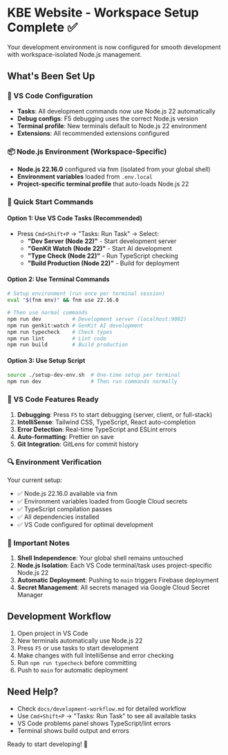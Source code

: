 # KBE Website - Workspace Setup Complete ✅

Your development environment is now configured for smooth development with workspace-isolated Node.js management.

## What's Been Set Up

### 🔧 VS Code Configuration

- **Tasks**: All development commands now use Node.js 22 automatically
- **Debug configs**: F5 debugging uses the correct Node.js version
- **Terminal profile**: New terminals default to Node.js 22 environment
- **Extensions**: All recommended extensions configured

### 📦 Node.js Environment (Workspace-Specific)

- **Node.js 22.16.0** configured via fnm (isolated from your global shell)
- **Environment variables** loaded from `.env.local`
- **Project-specific terminal profile** that auto-loads Node.js 22

### 🚀 Quick Start Commands

#### Option 1: Use VS Code Tasks (Recommended)

- Press `Cmd+Shift+P` → "Tasks: Run Task" → Select:
  - **"Dev Server (Node 22)"** - Start development server
  - **"GenKit Watch (Node 22)"** - Start AI development
  - **"Type Check (Node 22)"** - Run TypeScript checking
  - **"Build Production (Node 22)"** - Build for deployment

#### Option 2: Use Terminal Commands

```bash
# Setup environment (run once per terminal session)
eval "$(fnm env)" && fnm use 22.16.0

# Then use normal commands
npm run dev          # Development server (localhost:9002)
npm run genkit:watch # GenKit AI development
npm run typecheck    # Check types
npm run lint         # Lint code
npm run build        # Build production
```

#### Option 3: Use Setup Script

```bash
source ./setup-dev-env.sh  # One-time setup per terminal
npm run dev                # Then run commands normally
```

### 🎯 VS Code Features Ready

1. **Debugging**: Press `F5` to start debugging (server, client, or full-stack)
2. **IntelliSense**: Tailwind CSS, TypeScript, React auto-completion
3. **Error Detection**: Real-time TypeScript and ESLint errors
4. **Auto-formatting**: Prettier on save
5. **Git Integration**: GitLens for commit history

### 🔍 Environment Verification

Your current setup:

- ✅ Node.js 22.16.0 available via fnm
- ✅ Environment variables loaded from Google Cloud secrets
- ✅ TypeScript compilation passes
- ✅ All dependencies installed
- ✅ VS Code configured for optimal development

### 🚨 Important Notes

1. **Shell Independence**: Your global shell remains untouched
2. **Node.js Isolation**: Each VS Code terminal/task uses project-specific Node.js 22
3. **Automatic Deployment**: Pushing to `main` triggers Firebase deployment
4. **Secret Management**: All secrets managed via Google Cloud Secret Manager

## Development Workflow

1. Open project in VS Code
2. New terminals automatically use Node.js 22
3. Press `F5` or use tasks to start development
4. Make changes with full IntelliSense and error checking
5. Run `npm run typecheck` before committing
6. Push to `main` for automatic deployment

## Need Help?

- Check `docs/development-workflow.md` for detailed workflow
- Use `Cmd+Shift+P` → "Tasks: Run Task" to see all available tasks
- VS Code problems panel shows TypeScript/lint errors
- Terminal shows build output and errors

Ready to start developing! 🎉
